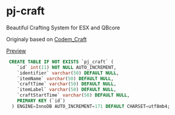 # pj-craft

Beautiful Crafting System for ESX and QBcore

Originaly based on [Codem_Craft](https://github.com/LucidB1/codem-craft)

[Preview](https://streamable.com/ii9wao)
 
```sql
 CREATE TABLE IF NOT EXISTS `pj_craft` (
    `id` int(11) NOT NULL AUTO_INCREMENT,
    `identifier` varchar(50) DEFAULT NULL,
    `itemName` varchar(50) DEFAULT NULL,
    `craftTime` varchar(50) DEFAULT NULL,
    `itemLabel` varchar(50) DEFAULT NULL,
    `craftStartTime` varchar(50) DEFAULT NULL,
    PRIMARY KEY (`id`)
  ) ENGINE=InnoDB AUTO_INCREMENT=171 DEFAULT CHARSET=utf8mb4;

```
